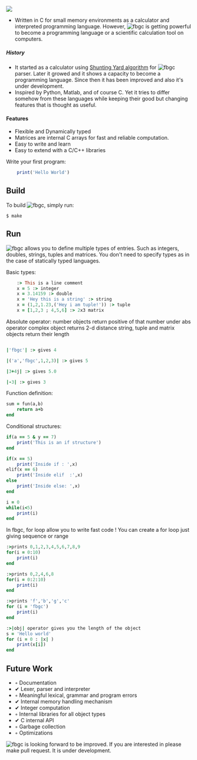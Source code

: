 ![](https://github.com/fbgencer/fbgc/blob/master/fbgc_small_logo.png)

- Written in C for small memory environments as a calculator and interpreted programming language. However, ![fbgc] is getting powerful to become a programming language or a scientific calculation tool on computers.

##### History
- It started as a calculator using [Shunting Yard algorithm](https://en.wikipedia.org/wiki/Shunting-yard_algorithm) for ![fbgc] parser. Later it growed and it shows a capacity to become a programming language. Since then it has been improved and also it's under development.
- Inspired by Python, Matlab, and of course C. Yet it tries to differ somehow from these languages while keeping their good but changing features that is thought as useful.

#### Features
- Flexible and Dynamically typed
- Matrices are internal C arrays for fast and reliable computation.
- Easy to write and learn
- Easy to extend with a C/C++ libraries

Write your first program:

```ruby
	print('Hello World')
```

## Build

 To build ![fbgc], simply run:

    $ make

## Run

![fbgc] allows you to define multiple types of entries. Such as integers, doubles, strings, tuples and matrices. You don't need to specify types as in the case of statically typed languages.

Basic types:
```ruby
	:> This is a line comment
	x = 5 :> integer
	x = 3.14159 :> double
	x = 'Hey this is a string' :> string
	x = (1,2,1.23,('Hey i am tuple!')) :> tuple
	x = [1,2,3 ; 4,5,6] :> 2x3 matrix
```

Absolute operator:
number objects return positive of that number under abs operator
complex object returns 2-d distance
string, tuple and matrix objects return their length
```ruby

|'fbgc'| :> gives 4

|('a','fbgc',1,2,3)| :> gives 5

|3+4j| :> gives 5.0

|-3| :> gives 3

```

Function definition:
```ruby
sum = fun(a,b)
	return a+b
end
```


Conditional structures:
```ruby
if(a == 5 & y == 7)
	print('This is an if structure')
end

if(x == 5)
	print('Inside if : ',x)
elif(x == 6)
	print('Inside elif  :',x)
else
	print('Inside else: ',x)
end

i = 0
while(i<5)
	print(i)
end
```

In fbgc, for loop allow you to write fast code !
You can create a for loop just giving sequence or range 
```ruby
:>prints 0,1,2,3,4,5,6,7,8,9
for(i = 0:10)
	print(i)
end

:>prints 0,2,4,6,8
for(i = 0:2:10)
	print(i)
end

:>prints 'f','b','g','c'
for (i = 'fbgc')
	print(i)
end

:>|obj| operator gives you the length of the object
s = 'Hello world'
for (i = 0 : |x| )
	print(x[i])
end
```



## Future Work

  - ◦ Documentation
  - ✔ Lexer, parser and interpreter
  - ◦ Meaningful lexical, grammar and program errors
  - ✔ Internal memory handling mechanism
  - ✔ Integer computation
  - ◦ Internal libraries for all object types
  - ✔ C internal API
  - ◦ Garbage collection
  - ◦ Optimizations

![fbgc] is looking forward to be improved. If you are interested in please make pull request. It is under development.


[fbgc]: http://chart.apis.google.com/chart?cht=tx&chl=f_{b}^{g}c
